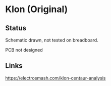 # Klon (Original)

## Status
Schematic drawn, not tested on breadboard.

PCB not designed

## Links
https://electrosmash.com/klon-centaur-analysis
